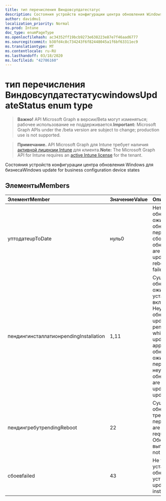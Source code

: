 ```yaml
---
title: тип перечисления Виндовсупдатестатус
description: Состояния устройств конфигурации центра обновления Windows для бизнеса
author: davidmu1
localization_priority: Normal
ms.prod: Intune
doc_type: enumPageType
ms.openlocfilehash: ac34352ff19bcb9273e638223e87e7f46aad6777
ms.sourcegitcommit: b38fd4c8c734243f6f82448045a1f6bf63311ec9
ms.translationtype: MT
ms.contentlocale: ru-RU
ms.lasthandoff: 03/18/2020
ms.locfileid: "42786160"
---
```

# <a name="windowsupdatestatus-enum-type"></a><span data-ttu-id="edc12-103">тип перечисления Виндовсупдатестатус</span><span class="sxs-lookup"><span data-stu-id="edc12-103">windowsUpdateStatus enum type</span></span>

> <span data-ttu-id="edc12-104">**Важно!** API Microsoft Graph в версии/Beta могут изменяться; рабочее использование не поддерживается.</span><span class="sxs-lookup"><span data-stu-id="edc12-104">**Important:** Microsoft Graph APIs under the /beta version are subject to change; production use is not supported.</span></span>

> <span data-ttu-id="edc12-105">**Примечание.** API Microsoft Graph для Intune требует наличия [активной лицензии Intune](https://go.microsoft.com/fwlink/?linkid=839381) для клиента.</span><span class="sxs-lookup"><span data-stu-id="edc12-105">**Note:** The Microsoft Graph API for Intune requires an [active Intune license](https://go.microsoft.com/fwlink/?linkid=839381) for the tenant.</span></span>

<span data-ttu-id="edc12-106">Состояния устройств конфигурации центра обновления Windows для бизнеса</span><span class="sxs-lookup"><span data-stu-id="edc12-106">Windows update for business configuration device states</span></span>

## <a name="members"></a><span data-ttu-id="edc12-107">Элементы</span><span class="sxs-lookup"><span data-stu-id="edc12-107">Members</span></span>
|<span data-ttu-id="edc12-108">Элемент</span><span class="sxs-lookup"><span data-stu-id="edc12-108">Member</span></span>|<span data-ttu-id="edc12-109">Значение</span><span class="sxs-lookup"><span data-stu-id="edc12-109">Value</span></span>|<span data-ttu-id="edc12-110">Описание</span><span class="sxs-lookup"><span data-stu-id="edc12-110">Description</span></span>|
|:---|:---|:---|
|<span data-ttu-id="edc12-111">уптодате</span><span class="sxs-lookup"><span data-stu-id="edc12-111">upToDate</span></span>|<span data-ttu-id="edc12-112">нуль</span><span class="sxs-lookup"><span data-stu-id="edc12-112">0</span></span>|<span data-ttu-id="edc12-113">Нет ожидающих обновлений, ожидающих обновлений для перезагрузки и без сбоев обновлений.</span><span class="sxs-lookup"><span data-stu-id="edc12-113">There are no pending updates, no pending reboot updates and no failed updates.</span></span>|
|<span data-ttu-id="edc12-114">пендингинсталлатион</span><span class="sxs-lookup"><span data-stu-id="edc12-114">pendingInstallation</span></span>|<span data-ttu-id="edc12-115">1,1</span><span class="sxs-lookup"><span data-stu-id="edc12-115">1</span></span>|<span data-ttu-id="edc12-116">Существуют обновления, ожидающие установки, которые включают Неутвержденные обновления.</span><span class="sxs-lookup"><span data-stu-id="edc12-116">There are updates that’s pending installation which includes updates that are not approved.</span></span> <span data-ttu-id="edc12-117">Нет обновлений, ожидающих перезагрузки, неудачных обновлений.</span><span class="sxs-lookup"><span data-stu-id="edc12-117">There are no Pending reboot updates, no failed updates.</span></span>|
|<span data-ttu-id="edc12-118">пендингребут</span><span class="sxs-lookup"><span data-stu-id="edc12-118">pendingReboot</span></span>|<span data-ttu-id="edc12-119">2</span><span class="sxs-lookup"><span data-stu-id="edc12-119">2</span></span>|<span data-ttu-id="edc12-120">Существуют обновления, требующие перезагрузки.</span><span class="sxs-lookup"><span data-stu-id="edc12-120">There are updates that requires reboot.</span></span> <span data-ttu-id="edc12-121">Обновления не выполнены.</span><span class="sxs-lookup"><span data-stu-id="edc12-121">There are not failed updates.</span></span>|
|<span data-ttu-id="edc12-122">сбоев</span><span class="sxs-lookup"><span data-stu-id="edc12-122">failed</span></span>|<span data-ttu-id="edc12-123">4</span><span class="sxs-lookup"><span data-stu-id="edc12-123">3</span></span>|<span data-ttu-id="edc12-124">Не удалось установить обновления на устройстве.</span><span class="sxs-lookup"><span data-stu-id="edc12-124">There are updates failed to install on the device.</span></span>|



